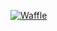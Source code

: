 [![Waffle](https://badge.waffle.io/maketested/projects.svg?label=backlog&title=Stories)](http://waffle.io/maketested/projects)
